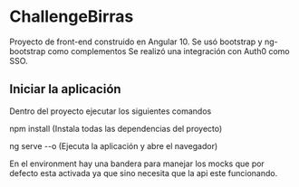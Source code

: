 # ChallengeBirras

Proyecto de front-end construido en Angular 10.
Se usó bootstrap y ng-bootstrap como complementos
Se realizó una integración con Auth0 como SSO.

## Iniciar la aplicación

Dentro del proyecto ejecutar los siguientes comandos

npm install
(Instala todas las dependencias del proyecto)

ng serve --o
(Ejecuta la aplicación y abre el navegador)

En el environment hay una bandera para manejar los mocks que por defecto esta activada ya que sino necesita que la api este funcionando.
